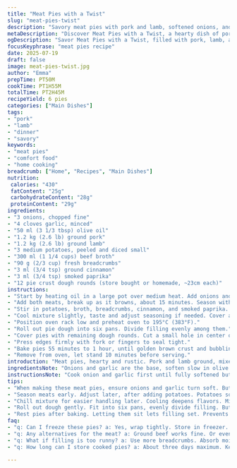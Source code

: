 ```yaml
---
title: "Meat Pies with a Twist"
slug: "meat-pies-twist"
description: "Savory meat pies with pork and lamb, softened onions, and garlic cooked with spices. Potatoes diced small, simmered with broth and breadcrumbs. Finished with a pastry top and baked crisp. Balanced seasoning with cinnamon and smoked paprika. Chilled filling before baking seals flavors and texture. Makes six pies, oven baking till golden brown crust with a steam vent at center. A homey main dish, no eggs, nuts, or dairy involved."
metaDescription: "Discover Meat Pies with a Twist, a hearty dish of pork and lamb, spiced and baked to perfection. A comforting and flavorful experience."
ogDescription: "Savor Meat Pies with a Twist, filled with pork, lamb, and spices. A comforting dinner, simple yet delicious."
focusKeyphrase: "meat pies recipe"
date: 2025-07-19
draft: false
image: meat-pies-twist.jpg
author: "Emma"
prepTime: PT50M
cookTime: PT1H55M
totalTime: PT2H45M
recipeYield: 6 pies
categories: ["Main Dishes"]
tags:
- "pork"
- "lamb"
- "dinner"
- "savory"
keywords:
- "meat pies"
- "comfort food"
- "home cooking"
breadcrumb: ["Home", "Recipes", "Main Dishes"]
nutrition: 
 calories: "430"
 fatContent: "25g"
 carbohydrateContent: "28g"
 proteinContent: "29g"
ingredients:
- "3 onions, chopped fine"
- "4 cloves garlic, minced"
- "50 ml (3 1/3 tbsp) olive oil"
- "1.2 kg (2.6 lb) ground pork"
- "1.2 kg (2.6 lb) ground lamb"
- "3 medium potatoes, peeled and diced small"
- "300 ml (1 1/4 cups) beef broth"
- "90 g (2/3 cup) fresh breadcrumbs"
- "3 ml (3/4 tsp) ground cinnamon"
- "3 ml (3/4 tsp) smoked paprika"
- "12 pie crust dough rounds (store bought or homemade, ~23cm each)"
instructions:
- "Start by heating oil in a large pot over medium heat. Add onions and garlic, cook until soft, about 10 minutes."
- "Add both meats, break up as it browns, about 15 minutes. Season with salt and pepper."
- "Stir in potatoes, broth, breadcrumbs, cinnamon, and smoked paprika. Simmer uncovered, stirring often, 50 minutes or till potatoes soften and almost break down."
- "Cool mixture slightly, taste and adjust seasoning if needed. Cover and refrigerate minimum 3 hours or until cold."
- "Position oven rack low and preheat oven to 195°C (383°F)."
- "Roll out pie dough into six pans. Divide filling evenly among them."
- "Cover pies with remaining dough rounds. Cut a small hole in center of each for steam vent."
- "Press edges firmly with fork or fingers to seal tight."
- "Bake pies 55 minutes to 1 hour, until golden brown crust and bubbling filling."
- "Remove from oven, let stand 10 minutes before serving."
introduction: "Meat pies, hearty and rustic. Pork and lamb ground, mixed with softened onions and garlic. Potatoes diced, giving body and texture. Broth to moisten, breadcrumbs thickening the mix. Spiced with cinnamon and smoked paprika, a smoky warmth. Filling slow-cooked long enough to meld flavors and soften potatoes. Chilled to firm, easier to handle and richer in taste. Pies made with simple dough rounds, sealed tight with vents for steam escape. Baked low and long until golden, the crust turns crisp, flaky. Each bite a taste of slow cooked, spiced meat and tender potato in buttery shell. No eggs, nuts, or dairy, straightforward comfort food from tradition but tweaked with smoky spice."
ingredientsNote: "Onions and garlic are the base, soften slow in olive oil until translucent but not browned. Pork offers richness, lamb adds a distinctive flavor and depth. Using beef broth instead of chicken for a deeper taste, and smoked paprika replacing nutmeg for twist and subtle heat. Potatoes diced fine to break down during cooking, thickening the filling and adding texture. Fresh breadcrumbs absorb excess moisture preventing filling from being too wet or runny. Dough rounds can be homemade shortcrust or store bought, both work, aim for even thickness around 3-4 mm. Cinnamon remains from original but increased slightly for warmth and note that plays well with smoked paprika here."
instructionsNote: "Cook onion and garlic first until fully softened but not colored. Add ground meats and break apart well, cook till no longer pink. Season early, but adjust late after potatoes soften. Stir in potatoes, broth, breadcrumbs, spices; simmer uncovered, not rushing. Check often to prevent sticking. Cooling filling is key for easier handling later and deeper flavors as ingredients meld. Chilling minimum 3 hours but overnight better. Dough lined in pans, filling packed firmly but not compressed. Seal with second dough, vent to avoid pie bursting. Use fork pressure or fingers to seal thoroughly. Oven set low and rack placed low for even cooking and bottom crust done. Bake close to an hour until dark golden, bubbling filling visible at vent. Rest pies slightly before serving so filling sets."
tips:
- "When making these meat pies, ensure onions and garlic turn soft. But not browned. The goal is translucent. Use medium heat to avoid burning. Patience matters. Sauté gently, about 10 minutes is usual. Add meats but do not rush browning. Break apart well, blend flavor."
- "Season meats early. Adjust later, after adding potatoes. Potatoes soften and soak up flavor. Use a good beef broth. It enhances taste. Fresh breadcrumbs help, too. Absorb moisture. Prevent runny filling. Cut potatoes small, they break down easily while cooking. Mix well."
- "Chill mixture for easier handling later. Cooling deepens flavors. Minimum three hours, or overnight best. Helps solidify filling. Use various pie crust options. Homemade or store bought both work. Aim for even thickness, about three to four millimeters. Keep simple."
- "Roll out dough gently. Fit into six pans, evenly divide filling. But don't pack too tightly. Sealing edges properly is key. Use fingers or a fork. Cut small steam vents, avoid bursting. Bake at a low temp for even results. A dark golden crust is the goal."
- "Rest pies after baking. Letting them sit lets filling set. Prevents mess when slicing. Serve warm but not immediately. Take time for flavors to settle. Flavor improves when collected. A great dish for gatherings. Friends and family will appreciate the effort."
faq:
- "q: Can I freeze these pies? a: Yes, wrap tightly. Store in freezer. Thaw before baking. Better to bake straight from frozen. For best results, foil is recommended. Keeps moisture inside."
- "q: Any alternatives for the meat? a: Ground beef works fine. Or even turkey. Mix with spices for flavor. Lamb can be skipped if not preferred. Don't replace if lamb is critical to recipe."
- "q: What if filling is too runny? a: Use more breadcrumbs. Absorb moisture better. Or cook longer to reduce broth. But remember, potatoes must soften too. Needs balance for the right consistency."
- "q: How long can I store cooked pies? a: About three days maximum. Keep in refrigerator. Just note, crust may soften with time. Reheat in oven till crisp again. Enjoy warm for best taste."

---
```

